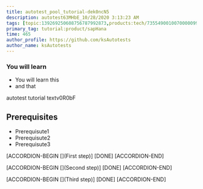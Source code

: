 ```yaml
---
title: autotest_pool_tutorial-dek0ncN5
description: autotest63MHbE_10/28/2020 3:13:23 AM
tags: [topic:139269250608756787992873,products:tech/73554900100700000996,tutorial:experience/advanced]
primary_tag: tutorial:product/sapHana
time: 465
author_profile: https://github.com/ksAutotests
author_name: ksAutotests
---
```

### You will learn
- You will learn this
- and that

autotest tutorial textv0R0bF

## Prerequisites
- Prerequisute1
- Prerequisute2
- Prerequisute3

[ACCORDION-BEGIN [](First step)]
[DONE]
[ACCORDION-END]

[ACCORDION-BEGIN [](Second step)]
[DONE]
[ACCORDION-END]

[ACCORDION-BEGIN [](Third step)]
[DONE]
[ACCORDION-END]

